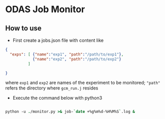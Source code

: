 # ODAS Job Monitor

## How to use

  - First create a jobs.json file with content like

```json
{
  "exps": [ {"name":"exp1", "path":"/path/to/exp1"},
            {"name":"exp2", "path":"/path/to/exp2"}
          ] 

}

``` 
where ```exp1``` and ```exp2``` are names of the experiment to be monitored; ```"path"``` refers the directory where ```gcm_run.j``` resides

  - Execute the command below with python3

```csh

python -u ./monitor.py >& job-`date +%g%m%d-%H%M%S`.log &

```

